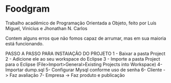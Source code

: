 # Foodgram
Trabalho acadêmico de Programação Orientada a Objeto, feito por Luís Miguel, Vinicius e Jhonathan N. Carlos

Contem alguns erros que não fomos capaz de arrumar, mas em sua maioria está funcionando.

PASSO A PASSO PARA INSTAlAÇÃO DO PROJETO
1 - Baixar a pasta Project
2 - Adicione ele ao seu workspace do Eclipse
3 - Importe a pasta Project para o Eclipse (File>Import>General>Existing Projects into Workspace)
4- Importar dump.sql
5- Configurar Mysql conforme uso de senha
6- Cliente -> Faz avaliação
7- Empresa -> Faz produto e publicação
